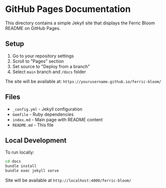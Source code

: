 # GitHub Pages Documentation

This directory contains a simple Jekyll site that displays the Ferric Bloom README on GitHub Pages.

## Setup

1. Go to your repository settings
2. Scroll to "Pages" section
3. Set source to "Deploy from a branch"
4. Select `main` branch and `/docs` folder

The site will be available at: `https://yourusername.github.io/ferric-bloom/`

## Files

- `_config.yml` - Jekyll configuration
- `Gemfile` - Ruby dependencies
- `index.md` - Main page with README content
- `README.md` - This file

## Local Development

To run locally:

```bash
cd docs
bundle install
bundle exec jekyll serve
```

Site will be available at `http://localhost:4000/ferric-bloom/` 